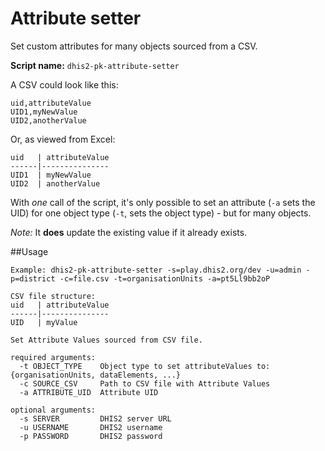 # Attribute setter

Set custom attributes for many objects sourced from a CSV.

**Script name:** `dhis2-pk-attribute-setter`

A CSV could look like this:

```
uid,attributeValue
UID1,myNewValue
UID2,anotherValue
```
Or, as viewed from Excel:

```
uid   | attributeValue
------|---------------
UID1  | myNewValue
UID2  | anotherValue
```

With *one* call of the script, it\'s only possible to set an attribute
(`-a` sets the UID) for one object type (`-t`, sets the object type) -
but for many objects.

*Note:* It **does** update the existing value if it already exists.

##Usage

```
Example: dhis2-pk-attribute-setter -s=play.dhis2.org/dev -u=admin -p=district -c=file.csv -t=organisationUnits -a=pt5Ll9bb2oP

CSV file structure:
uid   | attributeValue
------|---------------
UID   | myValue

Set Attribute Values sourced from CSV file.

required arguments:
  -t OBJECT_TYPE    Object type to set attributeValues to: {organisationUnits, dataElements, ...}
  -c SOURCE_CSV     Path to CSV file with Attribute Values
  -a ATTRIBUTE_UID  Attribute UID

optional arguments:
  -s SERVER         DHIS2 server URL
  -u USERNAME       DHIS2 username
  -p PASSWORD       DHIS2 password

```